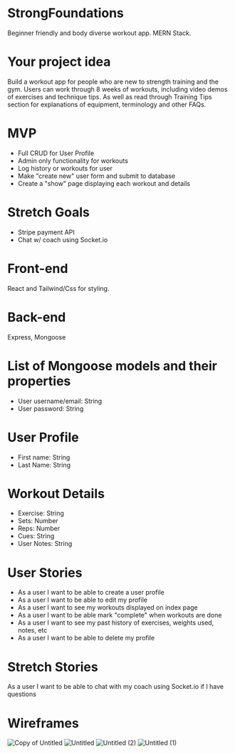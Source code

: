 # StrongFoundations
Beginner friendly and body diverse workout app. MERN Stack.

# Your project idea
Build a workout app for people who are new to strength training and the gym. Users can work through 8 weeks of workouts, including video demos of exercises and technique tips. As well as read through Training Tips section for explanations of equipment, terminology and other FAQs.

# MVP
- Full CRUD for User Profile
- Admin only functionality for workouts
- Log history or workouts for user
- Make "create new" user form and submit to database
- Create a "show" page displaying each workout and details

# Stretch Goals
- Stripe payment API
- Chat w/ coach using Socket.io

# Front-end
React and Tailwind/Css for styling.

# Back-end
Express, Mongoose

# List of Mongoose models and their properties
- User username/email: String
- User password: String

# User Profile
- First name: String
- Last Name: String

# Workout Details
- Exercise: String
- Sets: Number
- Reps: Number
- Cues: String
- User Notes: String

# User Stories
- As a user I want to be able to create a user profile
- As a user I want to be able to edit my profile
- As a user I want to see my workouts displayed on index page
- As a user I want to be able mark "complete" when workouts are done
- As a user I want to see my past history of exercises, weights used, notes, etc
- As a user I want to be able to delete my profile

# Stretch Stories
As a user I want to be able to chat with my coach using Socket.io if I have questions

# Wireframes
![Copy of Untitled](https://user-images.githubusercontent.com/99093454/188275297-05e69684-3231-48d8-bf11-61f40fef55e8.png)
![Untitled](https://user-images.githubusercontent.com/99093454/188275302-31a4f33a-abf2-4f89-8a2c-131bf21e4aeb.png)
![Untitled (2)](https://user-images.githubusercontent.com/99093454/188275308-5a622981-3659-4a40-9aab-19a84fc5a6a8.png)
![Untitled (1)](https://user-images.githubusercontent.com/99093454/188275305-d48abd6d-7515-4da9-8b95-15898cad6582.png)



